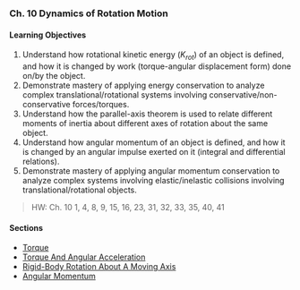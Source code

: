 ### Ch. 10 Dynamics of Rotation Motion

#### Learning Objectives
1. Understand how rotational kinetic energy ($K_{rot}$) of an object is defined, and how it is changed by work (torque-angular displacement form) done on/by the object.
2. Demonstrate mastery of applying energy conservation to analyze complex translational/rotational systems involving conservative/non-conservative forces/torques.
3. Understand how the parallel-axis theorem is used to relate different moments of inertia about different axes of rotation about the same object.
4. Understand how angular momentum of an object is defined, and how it is changed by an angular impulse exerted on it (integral and differential relations).
5. Demonstrate mastery of applying angular momentum conservation to analyze complex systems involving elastic/inelastic collisions involving translational/rotational objects.

> HW: Ch. 10
1, 4, 8, 9, 15, 16, 23, 31, 32, 33, 35, 40, 41

#### Sections
+ [Torque](./1001_torque.html)
+ [Torque And Angular Acceleration](./1002_torque_and_angular_acceleration.html)
+ [Rigid-Body Rotation About A Moving Axis](./1003_rotation_about_a_moving_axis.html)
+ [Angular Momentum](./1005_angular_momentum.html)
